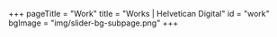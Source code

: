 +++
pageTitle = "Work"
title = "Works | Helvetican Digital"
id = "work"
bgImage = "img/slider-bg-subpage.png"
+++